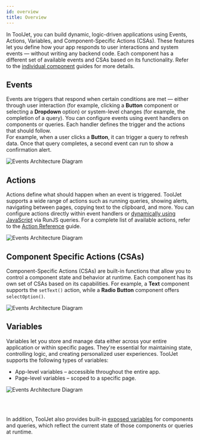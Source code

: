 ```yaml
---
id: overview
title: Overview
---
```


In ToolJet, you can build dynamic, logic-driven applications using Events, Actions, Variables, and Component-Specific Actions (CSAs). These features let you define how your app responds to user interactions and system events — without writing any backend code. Each component has a different set of available events and CSAs based on its functionality. Refer to the [individual component](#) guides for more details.

## Events

Events are triggers that respond when certain conditions are met — either through user interaction (for example, clicking a **Button** component or selecting a **Dropdown** option) or system-level changes (for example, the completion of a query). You can configure events using event handlers on components or queries. Each handler defines the trigger and the actions that should follow. <br/>
For example, when a user clicks a **Button**, it can trigger a query to refresh data. Once that query completes, a second event can run to show a confirmation alert.

<img className="screenshot-full img-l" src="/img/app-builder/events/overview/events.png" alt="Events Architecture Diagram"/>

## Actions

Actions define what should happen when an event is triggered. ToolJet supports a wide range of actions such as running queries, showing alerts, navigating between pages, copying text to the clipboard, and more. You can configure actions directly within event handlers or [dynamically using JavaScript](#) via RunJS queries. For a complete list of available actions, refer to the [Action Reference](#) guide.

<img className="screenshot-full img-l" src="/img/app-builder/events/overview/actions.png" alt="Events Architecture Diagram"/>

## Component Specific Actions (CSAs)

Component-Specific Actions (CSAs) are built-in functions that allow you to control a component state and behavior at runtime. Each component has its own set of CSAs based on its capabilities. For example, a **Text** component supports the `setText()` action, while a **Radio Button** component offers `selectOption()`.

<img className="screenshot-full img-l" src="/img/app-builder/events/overview/csa.png" alt="Events Architecture Diagram"/>

## Variables

Variables let you store and manage data either across your entire application or within specific pages. They're essential for maintaining state, controlling logic, and creating personalized user experiences.
ToolJet supports the following types of variables:
- App-level variables – accessible throughout the entire app.
- Page-level variables – scoped to a specific page.

<img className="screenshot-full img-s" src="/img/app-builder/events/overview/var.png" alt="Events Architecture Diagram"/>

<br/><br/>

In addition, ToolJet also provides built-in [exposed variables](#) for components and queries, which reflect the current state of those components or queries at runtime.

